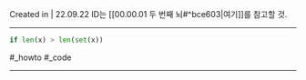 Created in | 22.09.22
ID는 [[00.00.01 두 번째 뇌#^bce603|여기]]를 참고할 것.

---
```python
if len(x) > len(set(x))
```

#_howto #_code 

---
